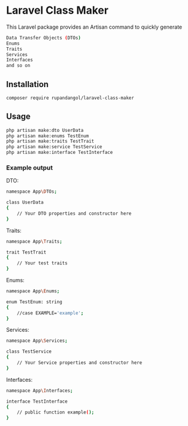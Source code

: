 # Laravel Class Maker

This Laravel package provides an Artisan command to quickly generate 
```bash
Data Transfer Objects (DTOs)
Enums
Traits
Services
Interfaces
and so on
```

## Installation

```bash
composer require rupandangol/laravel-class-maker
```

## Usage

```bash
php artisan make:dto UserData
php artisan make:enums TestEnum
php artisan make:traits TestTrait
php artisan make:service TestService
php artisan make:interface TestInterface
```
### Example output
DTO:
```bash
namespace App\DTOs;

class UserData
{
    // Your DTO properties and constructor here
}
```
Traits:
```bash
namespace App\Traits;

trait TestTrait
{
    // Your test traits
}
```
Enums:
```bash
namespace App\Enums;

enum TestEnum: string
{
    //case EXAMPLE='example';
}
```
Services:
```bash
namespace App\Services;

class TestService
{
    // Your Service properties and constructor here
}
```
Interfaces:
```bash
namespace App\Interfaces;

interface TestInterface
{
    // public function example();
}
```